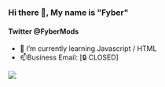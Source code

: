 

### Hi there 👋, My name is "Fyber"
#### Twitter @FyberMods <br>
- 🌱 I’m currently learning Javascript / HTML
- 📫Business Email: [🔒 CLOSED]

<img src="https://github-readme-stats.vercel.app/api?username=FyberMods&&show_icons=true&title_color=ffffff&icon_color=bb2acf&text_color=daf7dc&bg_color=151515">
